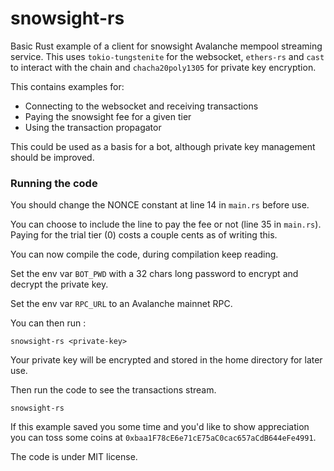 # snowsight-rs

Basic Rust example of a client for snowsight Avalanche mempool streaming service.
This uses `tokio-tungstenite` for the websocket, `ethers-rs` and `cast` to interact with the chain and `chacha20poly1305` for private key encryption.

This contains examples for:
- Connecting to the websocket and receiving transactions
- Paying the snowsight fee for a given tier
- Using the transaction propagator 
 
This could be used as a basis for a bot, although private key management should be improved.

### Running the code

You should change the NONCE constant at line 14 in `main.rs` before use.

You can choose to include the line to pay the fee or not (line 35 in `main.rs`).
Paying for the trial tier (0) costs a couple cents as of writing this.

You can now compile the code, during compilation keep reading.

Set the env var `BOT_PWD` with a 32 chars long password to encrypt and decrypt the private key.

Set the env var `RPC_URL` to an Avalanche mainnet RPC.

You can then run : 

```shell
snowsight-rs <private-key>
```
Your private key will be encrypted and stored in the home directory for later use.

Then run the code to see the transactions stream.
```shell
snowsight-rs 
```

If this example saved you some time and you'd like to show appreciation you can toss some coins at `0xbaa1F78cE6e71cE75aC0cac657aCdB644eFe4991`.

The code is under MIT license.
